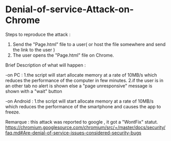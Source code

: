 # Denial-of-service-Attack-on-Chrome

Steps to reproduce the attack : 

1. Send the "Page.html" file to a user( or host the file somewhere and send the link to the user )
2. The user opens the "Page.html" file on Chrome.


Brief Description of what will happen :

-on PC : 
1.the script will start allocate memory at a rate of 10MB/s which reduces the performance of the computer in few minutes.
2.if the user is in an other tab no alert is shown
  else a "page unresponsive" message is shown with a "wait" button

-on Android :
1.the script will start allocate memory at a rate of 10MB/s which reduces the performance of the smartphone and causes the app to freeze.

Remarque : 
this attack was reported to google , it got a "WontFix" statut.
https://chromium.googlesource.com/chromium/src/+/master/docs/security/faq.md#Are-denial-of-service-issues-considered-security-bugs
